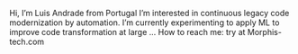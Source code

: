 Hi, I’m Luis Andrade from Portugal
I’m interested in continuous legacy code modernization by automation.
I’m currently experimenting to apply ML to improve code transformation at large ...
How to reach me: try at Morphis-tech.com


